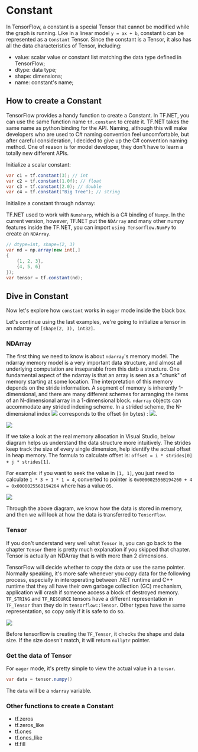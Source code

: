 # Constant

In TensorFlow, a constant is a special Tensor that cannot be modified while the graph is running. Like in a linear model `y = ax + b`, constant `b` can be represented as a `Constant` Tensor. Since the constant is a Tensor, it also has all the data characteristics of Tensor, including:

* value: scalar value or constant list matching the data type defined in TensorFlow;
* dtype: data type;
* shape: dimensions;
* name: constant's name;



## How to create a Constant

TensorFlow provides a handy function to create a Constant. In TF.NET, you can use the same function name `tf.constant` to create it. TF.NET takes the same name as python binding for the API. Naming, although this will make developers who are used to C# naming convention feel uncomfortable, but after careful consideration, I decided to give up the C# convention naming method. One of reason is for model developer, they don't have to learn a totally new different APIs.

Initialize a scalar constant:

```csharp
var c1 = tf.constant(3); // int
var c2 = tf.constant(1.0f); // float
var c3 = tf.constant(2.0); // double
var c4 = tf.constant("Big Tree"); // string
```

Initialize a constant through ndarray:

TF.NET used to work with `Numsharp`, which is a C# binding of `Numpy`. In the current version, however, TF.NET put the `NDArray` and many other numpy features inside the TF.NET, you can import `using Tensorflow.NumPy` to create an `NDArray`.

```csharp
// dtype=int, shape=(2, 3)
var nd = np.array(new int[,]
{
	{1, 2, 3},
    {4, 5, 6}
});
var tensor = tf.constant(nd);
```

## Dive in Constant

Now let's explore how `constant` works in `eager` mode inside the black box.

Let's continue using the last examples, we're going to initialize a tensor in an ndarray of `[shape(2, 3), int32]`.

### NDArray

The first thing we need to know is about `ndarray`'s memory model. The ndarray memory model is a very important data structure, and almost all underlying computation are inseparable from this datb a structure. One fundamental aspect of the ndarray is that an array is seen as a "chunk" of memory starting at some location. The interpretation of this memory depends on the stride information. A segment of memory is inherently 1-dimensional, and there are many different schemes for arranging the items of an N-dimensional array in a 1-dimensional block. `ndarray` objects can accommodate any strided indexing scheme. In a strided scheme, the N-dimensional index <img src="_images\constant\n-index-formula.svg"/> corresponds to the offset (in bytes) : <img src="_images\constant\n-index-formula-offset.svg" />.

<img src="_images\contiguous-block-of-memory.png"  />

If we take a look at the real memory allocation in Visual Studio, below diagram helps us understand the data structure more intuitively. The strides keep track the size of every single dimension, help identify the actual offset in heap memory. The formula to calculate offset is: `offset = i * strides[0] + j * strides[1]`. 

For example: if you want to seek the value in `[1, 1]`, you just need to calculate `1 * 3 + 1 * 1 = 4`, converted to pointer is `0x000002556B194260 + 4 = 0x000002556B194264` where has a value `05`.

<img src="_images\contiguous-block-of-memory-ndarray-example-1.png"/>

Through the above diagram, we know how the data is stored in memory, and then we will look at how the data is transferred to `TensorFlow`.

### Tensor

If you don't understand very well what `Tensor` is, you can go back to the chapter `Tensor` there is pretty much explanation if you skipped that chapter. Tensor is actually an NDArray that is with more than 2 dimensions.

TensorFlow will decide whether to copy the data or use the same pointer. Normally speaking, it's more safe whenever you copy data for the following process, especially in interoperating between .NET runtime and C++ runtime that they all have their own garbage collection (GC) mechanism, application will crash if someone access a block of destroyed memory. `TF_STRING` and `TF_RESOURCE` tensors have a different representation in `TF_Tensor` than they do in `tensorflow::Tensor`. Other types have the same representation, so copy only if it is safe to do so.

<img src="_images\tensor-constant-ndarray.png" />

Before tensorflow is creating the `TF_Tensor`, it checks the shape and data size. If the size doesn't match, it will return `nullptr` pointer.

### Get the data of Tensor

For `eager` mode, it's pretty simple to view the actual value in a `tensor`.

```csharp
var data = tensor.numpy()
```

The `data` will be a `ndarray` variable.

### Other functions to create a Constant

* tf.zeros
* tf.zeros_like
* tf.ones
* tf.ones_like
* tf.fill